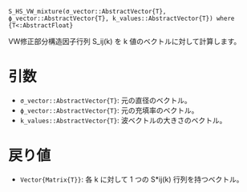 ```
S_HS_VW_mixture(σ_vector::AbstractVector{T}, ϕ_vector::AbstractVector{T}, k_values::AbstractVector{T}) where {T<:AbstractFloat}
```

VW修正部分構造因子行列 S_ij(k) を k 値のベクトルに対して計算します。

# 引数

  * `σ_vector::AbstractVector{T}`: 元の直径のベクトル。
  * `ϕ_vector::AbstractVector{T}`: 元の充填率のベクトル。
  * `k_values::AbstractVector{T}`: 波ベクトルの大きさのベクトル。

# 戻り値

  * `Vector{Matrix{T}}`: 各 k に対して 1 つの S*ij(k) 行列を持つベクトル。
